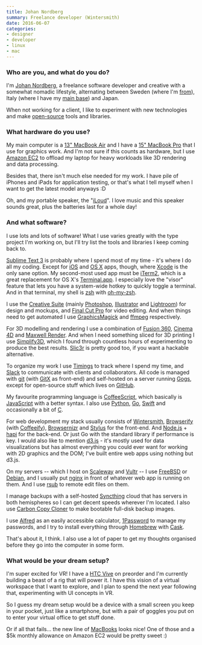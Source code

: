 ```yaml
---
title: Johan Nordberg
summary: Freelance developer (Wintersmith)
date: 2016-06-07
categories:
- designer
- developer
- linux
- mac
---
```


### Who are you, and what do you do?

I'm [Johan Nordberg](https://johan-nordberg.com/ "Johan's website."), a freelance software developer and creative with a somewhat nomadic lifestyle, alternating between Sweden (where I'm [from](https://en.wikipedia.org/wiki/Luleå "The Wikipedia entry for Luleå.")), Italy (where I have my [main base](https://en.wikipedia.org/wiki/Florence "The Wikipedia entry for Florence.")) and Japan.

When not working for a client, I like to experiment with new technologies and make [open-source](https://github.com/jnordberg "Johan's GitHub account.") tools and libraries.

### What hardware do you use?

My main computer is a [13" MacBook Air][macbook-air] and I have a [15" MacBook Pro][macbook-pro] that I use for graphics work. And I'm not sure if this counts as hardware, but I use [Amazon EC2][ec2] to offload my laptop for heavy workloads like 3D rendering and data processing.

Besides that, there isn't much else needed for my work. I have pile of iPhones and iPads for application testing, or that's what I tell myself when I want to get the latest model anyways :D

Oh, and my portable speaker, the "[iLoud][]". I love music and this speaker sounds great, plus the batteries last for a whole day!

### And what software?

I use lots and lots of software! What I use varies greatly with the type project I'm working on, but I'll try list the tools and libraries I keep coming back to.

[Sublime Text 3][sublime-text] is probably where I spend most of my time - it's where I do all my coding. Except for [iOS][] and [OS X][macos] apps, though, where [Xcode][] is the only sane option. My second-most used app must be [iTerm2][], which is a great replacement for OS X's [Terminal.app][terminal]. I especially love the "visor" feature that lets you have a system-wide hotkey to quickly toggle a terminal. And in that terminal, my shell is [zsh][] with [oh-my-zsh][].

I use the [Creative Suite][creative-suite] (mainly [Photoshop][], [Illustrator][] and [Lightroom][]) for design and mockups, and [Final Cut Pro][final-cut-pro] for video editing. And when things need to get automated I use [GraphicsMagick][] and [ffmpeg][] respectively.

For 3D modelling and rendering I use a combination of [Fusion 360][fusion-360], [Cinema 4D][cinema-4d] and [Maxwell Render][maxwell-render]. And when I need something sliced for 3D printing I use [Simplify3D][], which I found through countless hours of experimenting to produce the best results. [Slic3r][] is pretty good too, if you want a hackable alternative.

To organize my work I use [Timings][] to track where I spend my time, and [Slack][] to communicate with clients and collaborators. All code is managed with [git][] (with [GitX][] as front-end) and self-hosted on a server running [Gogs][], except for open-source stuff which lives on [GitHub][].

My favourite programming language is [CoffeeScript][], which basically is [JavaScript][] with a better syntax. I also use [Python][], [Go][], [Swift][swift.2] and occasionally a bit of [C][].

For web development my stack usually consists of [Wintersmith][], [Browserify][] (with [Coffeeify][]), [Browsernizr][] and [Stylus][] for the front-end. And [Node.js][] + [hapi][] for the back-end. Or just Go with the standard library if performance is key. I would also like to mention [d3.js][] - it's mostly used for data visualizations but has almost everything you could ever want for working with 2D graphics and the DOM; I've built entire web apps using nothing but d3.js.

On my servers -- which I host on [Scaleway][] and [Vultr][] -- I use [FreeBSD][] or [Debian][], and I usually put [nginx][] in front of whatever web app is running on them. And I use [rsub][] to remote edit files on them.

I manage backups with a self-hosted [Syncthing][] cloud that has servers in both hemispheres so I can get decent speeds wherever I'm located. I also use [Carbon Copy Cloner][carbon-copy-cloner] to make bootable full-disk backup images.

I use [Alfred][] as an easily accessible calculator, [1Password][] to manage my passwords, and I try to install everything through [Homebrew][] with [Cask][homebrew-cask].

That's about it, I think. I also use a lot of paper to get my thoughts organised before they go into the computer in some form.

### What would be your dream setup?

I'm super excited for VR! I have a [HTC Vive][vive] on preorder and I'm currently building a beast of a rig that will power it. I have this vision of a virtual workspace that I want to explore, and I plan to spend the next year following that, experimenting with UI concepts in VR.

So I guess my dream setup would be a device with a small screen you keep in your pocket, just like a smartphone, but with a pair of goggles you put on to enter your virtual office to get stuff done.

Or if all that fails... the new line of [MacBooks][macbook.2] looks nice! One of those and a $5k monthly allowance on Amazon EC2 would be pretty sweet :)

[1password]: https://1password.com "Password management software for Mac OS X."
[alfred]: https://www.alfredapp.com/ "A launcher app for the Mac."
[browserify]: https://browserify.org/ "A Node.js dependency manager."
[browsernizr]: https://github.com/jnordberg/browsernizr "A Modernizer module for Browserify."
[c]: https://en.wikipedia.org/wiki/C_(programming_language) "A compiled programming language."
[carbon-copy-cloner]: https://bombich.com/ "Mac disk backup software."
[cinema-4d]: http://web.archive.org/web/20160602174133/http://www.maxon.net/en/products/cinema-4d-prime/who-should-use-it.html "3D rendering software."
[coffeeify]: https://github.com/jnordberg/coffeeify "A CoffeeScript module for Browserify."
[coffeescript]: https://coffeescript.org/ "A language that compiles into Javascript."
[creative-suite]: https://www.adobe.com/creativecloud.html "A collection of design tools."
[d3.js]: https://d3js.org/ "A Javascript framework for manipulating data."
[debian]: https://www.debian.org/ "A Linux distribution."
[ec2]: https://aws.amazon.com/ec2/ "A web service for virtualised processing."
[ffmpeg]: http://www.ffmpeg.org/ "Comprehensive audio/video software."
[final-cut-pro]: https://en.wikipedia.org/wiki/Final_Cut_Pro "A nonlinear video editor."
[freebsd]: https://www.freebsd.org/ "An open source operating system."
[fusion-360]: http://web.archive.org/web/20221224070522/https://www.autodesk.com/products/fusion-360/overview "Cloud-based CAD/CAM software."
[git]: https://git-scm.com/ "A version control system."
[github]: https://github.com/ "A Git code repository service."
[gitx]: https://gitx.frim.nl/ "A git GUI for Mac OS X."
[go]: https://go.dev/ "A compiled programming language."
[gogs]: http://web.archive.org/web/20221219133336/https://gogs.io/ "A self-hosted git service."
[graphicsmagick]: http://www.graphicsmagick.org/ "Image editing and converting software."
[hapi]: https://hapi.dev/ "A web framework."
[homebrew-cask]: https://github.com/Homebrew/homebrew-cask "A command-line tool for installing Mac applications."
[homebrew]: https://brew.sh/ "Command-line package manager for Mac OS X."
[illustrator]: https://www.adobe.com/products/illustrator.html "A vector graphics editor."
[iloud]: http://web.archive.org/web/20230516222826/https://www.ikmultimedia.com/products/iloud/ "A portable Bluetooth speaker."
[ios]: https://www.apple.com/ios/ios-16/ "A mobile operating system."
[iterm2]: https://iterm2.com/ "An alternative terminal application for Mac OS X."
[javascript]: https://en.wikipedia.org/wiki/JavaScript "An interpreted scripting language."
[lightroom]: https://www.adobe.com/products/photoshop-lightroom.html "Photo management and editing software."
[macbook-air]: https://www.apple.com/macbook-air/ "A very thin laptop."
[macbook-pro]: https://www.apple.com/macbook-pro/ "A laptop."
[macbook.2]: https://en.wikipedia.org/wiki/MacBook_(2015_version) "A very thin 12 inch laptop."
[macos]: https://en.wikipedia.org/wiki/MacOS "An operating system for Mac hardware."
[maxwell-render]: http://web.archive.org/web/20160924174711/http://www.maxwellrender.com:80/products/maxwell-render-suite "3D rendering software."
[nginx]: http://nginx.org/ "A very fast web/mail server."
[node.js]: https://nodejs.org/en "A Javascript application platform."
[oh-my-zsh]: https://github.com/ohmyzsh/ohmyzsh "A framework of extensions and themes for the zsh shell."
[photoshop]: https://www.adobe.com/products/photoshop.html "A bitmap image editor."
[python]: https://www.python.org/ "An interpreted scripting language."
[rsub]: https://github.com/henrikpersson/rsub "Software for editing file remotely via Sublime Text."
[scaleway]: https://www.scaleway.com/en/ "An SSD-based web hosting service."
[simplify3d]: https://www.simplify3d.com/ "3D printing software."
[slack]: https://slack.com/intl/ja-jp/ "A collaboration service."
[slic3r]: https://slic3r.org/ "3D printing software."
[stylus]: https://stylus-lang.com/ "A dynamic language for generating CSS."
[sublime-text]: http://www.sublimetext.com/ "A coder's text editor."
[swift.2]: https://www.swift.org/ "A compiled programming language."
[syncthing]: https://syncthing.net/ "Self-hosted file syncing software."
[terminal]: https://en.wikipedia.org/wiki/Terminal_(OS_X) "A console application included with Mac OS X."
[timings]: http://web.archive.org/web/20230706205649/https://www.mediaatelier.com/Timings3/ "Time tracking software for the Mac."
[vive]: http://web.archive.org/web/20221001014755/https://vibeapp.one/ "A SteamVR headset."
[vultr]: https://www.vultr.com/ "An SSD-based web hosting service."
[wintersmith]: http://wintersmith.io/ "A static site generator."
[xcode]: https://en.wikipedia.org/wiki/Xcode "An IDE for Mac developers."
[zsh]: https://www.zsh.org/ "An interactive shell and scripting language."
